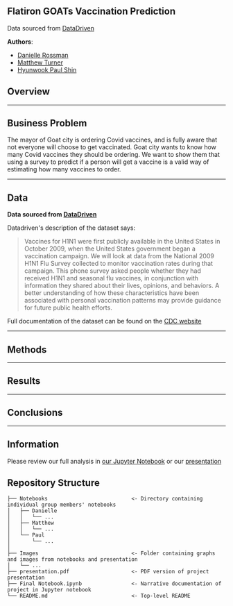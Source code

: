 ## Flatiron GOATs Vaccination Prediction
Data sourced from [DataDriven](https://www.drivendata.org/competitions/66/flu-shot-learning/page/210/)

**Authors**:

- [Danielle Rossman](https://github.com/dmrossm)
- [Matthew Turner](https://github.com/austint1121)
- [Hyunwook Paul Shin](https://github.com/hps1795)


## Overview

 
***
## Business Problem
The mayor of Goat city  is ordering Covid vaccines, and is fully aware that not everyone will choose to get vaccinated. Goat city wants to know how many Covid vaccines they should be ordering. We want to show them that using a survey to predict if a person will get a vaccine is a valid way of estimating how many vaccines to order.

***

## Data
**Data sourced from [DataDriven](https://www.drivendata.org/competitions/66/flu-shot-learning/page/210/)**

Datadriven's description of the dataset says:

>Vaccines for H1N1 were first publicly available in the United States in October 2009, when the United States government began a vaccination campaign. We will look at data from the National 2009 H1N1 Flu Survey collected to monitor vaccination rates during that campaign. This phone survey asked people whether they had received H1N1 and seasonal flu vaccines, in conjunction with information they shared about their lives, opinions, and behaviors. A better understanding of how these characteristics have been associated with personal vaccination patterns may provide guidance for future public health efforts.

Full documentation of the dataset can be found on the [CDC website]((https://www.cdc.gov/nchs/nis/data_files_h1n1.htm))
***

## Methods

***

## Results
***

## Conclusions


***

## Information

Please review our full analysis in [our Jupyter Notebook](https://github.com/austint1121/Flatiron_GOATS_Vaccination_Prediction/blob/main/Final%20Notebook.ipynb)
or our [presentation](https://github.com/austint1121/Flatiron_GOATS_Vaccination_Prediction/main/presentation.pdf)

## Repository Structure

```
├── Notebooks                           <- Directory containing individual group members' notebooks
│   ├── Danielle                  
│   │   └── ...
│   ├── Matthew                  
│   │   └── ...
│   └── Paul                  
│       └── ...
│
├── Images                              <- Folder containing graphs and images from notebooks and presentation
│   └── ...
├── presentation.pdf                    <- PDF version of project presentation
├── Final Notebook.ipynb                <- Narrative documentation of project in Jupyter notebook
└── README.md                           <- Top-level README 
              

``` 